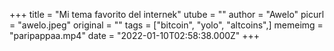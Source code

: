 +++
title = "Mi tema favorito del internek"
utube = ""
author = "Awelo"
picurl = "awelo.jpeg"
original = ""
tags = ["bitcoin", "yolo", "altcoins",]
memeimg = "paripappaa.mp4"
date = "2022-01-10T02:58:38.000Z"
+++